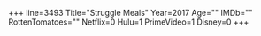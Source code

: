 +++
line=3493
Title="Struggle Meals"
Year=2017
Age=""
IMDb=""
RottenTomatoes=""
Netflix=0
Hulu=1
PrimeVideo=1
Disney=0
+++

